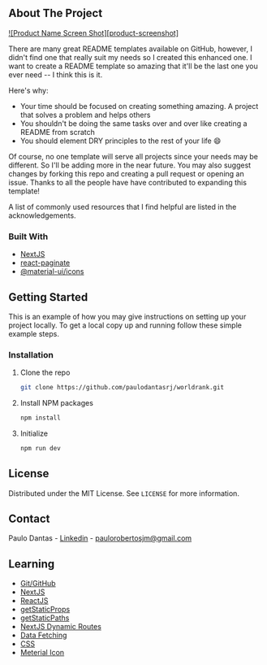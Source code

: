 <!-- ABOUT THE PROJECT -->

## About The Project

[![Product Name Screen Shot][product-screenshot]](https://example.com)

There are many great README templates available on GitHub, however, I didn't find one that really suit my needs so I created this enhanced one. I want to create a README template so amazing that it'll be the last one you ever need -- I think this is it.

Here's why:

- Your time should be focused on creating something amazing. A project that solves a problem and helps others
- You shouldn't be doing the same tasks over and over like creating a README from scratch
- You should element DRY principles to the rest of your life :smile:

Of course, no one template will serve all projects since your needs may be different. So I'll be adding more in the near future. You may also suggest changes by forking this repo and creating a pull request or opening an issue. Thanks to all the people have have contributed to expanding this template!

A list of commonly used resources that I find helpful are listed in the acknowledgements.

### Built With

- [NextJS](https://nextjs.org/)
- [react-paginate](https://www.npmjs.com/package/react-paginate)
- [@material-ui/icons](https://material-ui.com/pt/components/material-icons/)

<!-- GETTING STARTED -->

## Getting Started

This is an example of how you may give instructions on setting up your project locally.
To get a local copy up and running follow these simple example steps.

### Installation

1. Clone the repo
   ```sh
   git clone https://github.com/paulodantasrj/worldrank.git
   ```
2. Install NPM packages
   ```sh
   npm install
   ```
3. Initialize
   ```sh
   npm run dev
   ```

<!-- LICENSE -->

## License

Distributed under the MIT License. See `LICENSE` for more information.

<!-- CONTACT -->

## Contact

Paulo Dantas - [Linkedin](https://www.linkedin.com/in/paulodantasjr/) - paulorobertosjm@gmail.com

<!-- LEARNING -->

## Learning

- [Git/GitHub](https://git-scm.com/)
- [NextJS](https://nextjs.org/)
- [ReactJS](https://reactjs.org/)
- [getStaticProps](https://nextjs.org/learn/basics/data-fetching/two-forms)
- [getStaticPaths](https://nextjs.org/learn/basics/data-fetching/two-forms)
- [NextJS Dynamic Routes](https://nextjs.org/learn/basics/dynamic-routes/page-path-external-data)
- [Data Fetching](https://nextjs.org/docs/basic-features/data-fetching)
- [CSS](https://www.w3schools.com/css/)
- [Meterial Icon](https://material-ui.com/pt/components/material-icons/)

```

```

